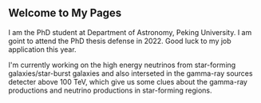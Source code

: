 ## Welcome to My Pages

I am the PhD student at Department of Astronomy, Peking University. I am goint to attend the PhD thesis defense in 2022. Good luck to my job application this year.

I'm currently working on the high energy neutrinos from star-forming galaxies/star-burst galaxies and also interseted in the gamma-ray sources detecter above 100 TeV, which give us some clues about the gamma-ray productions and neutrino productions in star-forming regions.


